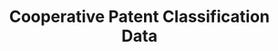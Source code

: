 ---
layout: default
bigquery: https://console.cloud.google.com/bigquery?p=patents-public-data&d=cpc&page=dataset
citation: '“Cooperative Patent Classification” by the EPO and USPTO, for public use. '
contributors: EPO, USPTO
cost: None
description: Cooperative Patent Classification Data contains the scheme and definitions
  of the Cooperative Patent Classification system for classifying patent documents.
  The CPC is the result of a partnership between the EPO and the USPTO in their joint
  effort to develop a common, internationally compatible classification system for
  technical documents, in particular patent publications, which will be used by both
  offices in the patent granting process
documentation: https://www.cooperativepatentclassification.org/cpcSchemeAndDefinitions
last_edit: 04/12/2022, 15:49:30
location: https://www.cooperativepatentclassification.org/index
maintained_by: USPTO, EPO
schema_fields:
- titlePart
- breakdown_code
- dateRevised
- synonyms
- residual_references
- informativeReferences
- titleFull
- parents
- residualReferences
- additional_only
- level
- limitingReferences
- not_allocatable
- breakdownCode
- status
- limiting_references
- date_revised
- childGroups
- child_groups
- applicationReferences
- informative_references
- definition
- children
- ipcConcordant
- glossary
- application_references
- ipc_concordant
- title_full
- sizeCache
- notAllocatable
- title_part
- symbol
shortname: cooperative_patent_classification
tags:
- patents
- science
title: Cooperative Patent Classification Data
uuid: 984374a7-16e9-4b35-9445-458daceb01bf
---